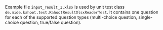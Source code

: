 
Example file `input_result_1.xlsx` is used by unit test class `de.mide.kahoot.test.KahootResultXlsxReaderTest`. It contains one question for each of the supported question types (multi-choice question, single-choice question, true/false question).
